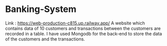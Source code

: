 # Banking-System
Link : https://web-production-c815.up.railway.app/
A website which contains data of 10 customers and transactions between the customers are recorded in a table. I have used Mongodb for the back-end to store the data of the customers and the transactions.

